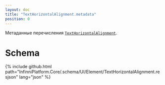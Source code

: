 ```yaml
---
layout: doc
title: "TextHorizontalAlignment.metadata"
position: 0
---
```


Метаданные перечисления [`TextHorizontalAlignment`](../).

# Schema

{% include github.html path="InfinniPlatform.Core/.schema/UI/Element/TextHorizontalAlignment.resjson" lang="json" %}
